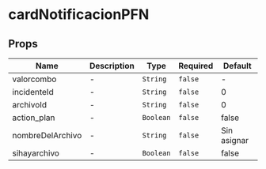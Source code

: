 # cardNotificacionPFN

## Props

<!-- @vuese:cardNotificacionPFN:props:start -->
|Name|Description|Type|Required|Default|
|---|---|---|---|---|
|valorcombo|-|`String`|`false`|-|
|incidenteId|-|`String`|`false`|0|
|archivoId|-|`String`|`false`|0|
|action_plan|-|`Boolean`|`false`|false|
|nombreDelArchivo|-|`String`|`false`|Sin asignar|
|sihayarchivo|-|`Boolean`|`false`|false|

<!-- @vuese:cardNotificacionPFN:props:end -->


